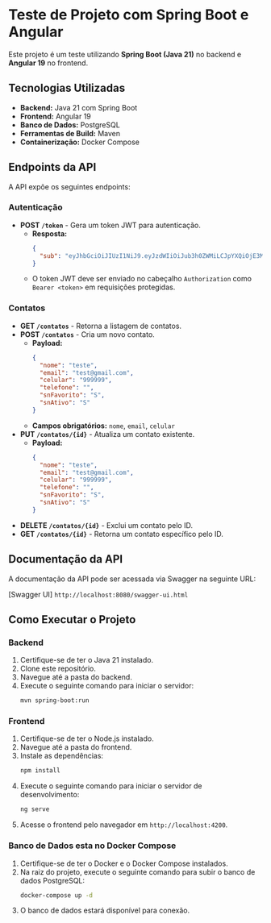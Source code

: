 # Teste de Projeto com Spring Boot e Angular

Este projeto é um teste utilizando **Spring Boot (Java 21)** no backend e **Angular 19** no frontend.

## Tecnologias Utilizadas

- **Backend:** Java 21 com Spring Boot
- **Frontend:** Angular 19
- **Banco de Dados:** PostgreSQL
- **Ferramentas de Build:** Maven
- **Containerização:** Docker Compose

## Endpoints da API

A API expõe os seguintes endpoints:

### Autenticação

- **POST `/token`** - Gera um token JWT para autenticação.
  - **Resposta:**
    ```json
    {
      "sub": "eyJhbGciOiJIUzI1NiJ9.eyJzdWIiOiJub3h0ZWMiLCJpYXQiOjE3Mzg1NDM5NjQsImV4cCI6MTczODU0NzU2NH0.cV9FJx2CJanSbNmrylaYC1MK8CoCpHzErzE6GbmZ6Io"
    }
    ```
  - O token JWT deve ser enviado no cabeçalho `Authorization` como `Bearer <token>` em requisições protegidas.

### Contatos

- **GET `/contatos`** - Retorna a listagem de contatos.
- **POST `/contatos`** - Cria um novo contato.
  - **Payload:**
    ```json
    {
      "nome": "teste",
      "email": "test@gmail.com",
      "celular": "999999",
      "telefone": "",
      "snFavorito": "S",
      "snAtivo": "S"
    }
    ```
  - **Campos obrigatórios:** `nome`, `email`, `celular`
- **PUT `/contatos/{id}`** - Atualiza um contato existente.
  - **Payload:**
    ```json
    {
      "nome": "teste",
      "email": "test@gmail.com",
      "celular": "999999",
      "telefone": "",
      "snFavorito": "S",
      "snAtivo": "S"
    }
    ```
- **DELETE `/contatos/{id}`** - Exclui um contato pelo ID.
- **GET `/contatos/{id}`** - Retorna um contato específico pelo ID.

## Documentação da API

A documentação da API pode ser acessada via Swagger na seguinte URL:

[Swagger UI] `http://localhost:8080/swagger-ui.html`

## Como Executar o Projeto

### Backend

1. Certifique-se de ter o Java 21 instalado.
2. Clone este repositório.
3. Navegue até a pasta do backend.
4. Execute o seguinte comando para iniciar o servidor:
   ```sh
   mvn spring-boot:run
   ```

### Frontend

1. Certifique-se de ter o Node.js instalado.
2. Navegue até a pasta do frontend.
3. Instale as dependências:
   ```sh
   npm install
   ```
4. Execute o seguinte comando para iniciar o servidor de desenvolvimento:
   ```sh
   ng serve
   ```
5. Acesse o frontend pelo navegador em `http://localhost:4200`.

### Banco de Dados esta no Docker Compose

1. Certifique-se de ter o Docker e o Docker Compose instalados.
2. Na raiz do projeto, execute o seguinte comando para subir o banco de dados PostgreSQL:
   ```sh
   docker-compose up -d
   ```
3. O banco de dados estará disponível para conexão.

